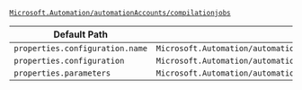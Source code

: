 [`Microsoft.Automation/automationAccounts/compilationjobs`](https://docs.microsoft.com/en-us/azure/templates/microsoft.automation/automationaccounts/compilationjobs)

| Default Path | Alias |
|---|---|
| `properties.configuration.name` | `Microsoft.Automation/automationAccounts/compilationjobs/configuration.name` |
| `properties.configuration` | `Microsoft.Automation/automationAccounts/compilationjobs/configuration` |
| `properties.parameters` | `Microsoft.Automation/automationAccounts/compilationjobs/parameters` |

